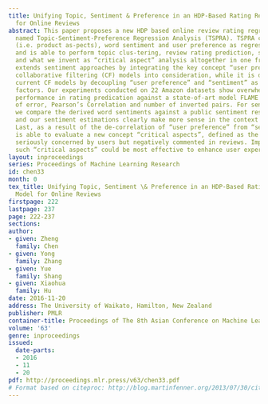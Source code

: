 ```yaml
---
title: Unifying Topic, Sentiment & Preference in an HDP-Based Rating Regression Model
  for Online Reviews
abstract: This paper proposes a new HDP based online review rating regression model
  named Topic-Sentiment-Preference Regression Analysis (TSPRA). TSPRA combines topics
  (i.e. product as-pects), word sentiment and user preference as regression factors,
  and is able to perform topic clus-tering, review rating prediction, sentiment analysis
  and what we invent as “critical aspect” analysis altogether in one framework. TSPRA
  extends sentiment approaches by integrating the key concept “user preference” in
  collaborative filtering (CF) models into consideration, while it is distinct from
  current CF models by decoupling “user preference” and “sentiment” as independent
  factors. Our experiments conducted on 22 Amazon datasets show overwhelming better
  performance in rating predication against a state-of-art model FLAME (2015) in terms
  of error, Pearson’s Correlation and number of inverted pairs. For sentiment analysis,
  we compare the derived word sentiments against a public sentiment resource SenticNet3
  and our sentiment estimations clearly make more sense in the context of online reviews.
  Last, as a result of the de-correlation of “user preference” from “sentiment”, TSPRA
  is able to evaluate a new concept “critical aspects”, defined as the prod-uct aspects
  seriously concerned by users but negatively commented in reviews. Improvement to
  such “critical aspects” could be most effective to enhance user experience.
layout: inproceedings
series: Proceedings of Machine Learning Research
id: chen33
month: 0
tex_title: Unifying Topic, Sentiment \& Preference in an HDP-Based Rating Regression
  Model for Online Reviews
firstpage: 222
lastpage: 237
page: 222-237
sections: 
author:
- given: Zheng
  family: Chen
- given: Yong
  family: Zhang
- given: Yue
  family: Shang
- given: Xiaohua
  family: Hu
date: 2016-11-20
address: The University of Waikato, Hamilton, New Zealand
publisher: PMLR
container-title: Proceedings of The 8th Asian Conference on Machine Learning
volume: '63'
genre: inproceedings
issued:
  date-parts:
  - 2016
  - 11
  - 20
pdf: http://proceedings.mlr.press/v63/chen33.pdf
# Format based on citeproc: http://blog.martinfenner.org/2013/07/30/citeproc-yaml-for-bibliographies/
---
```

